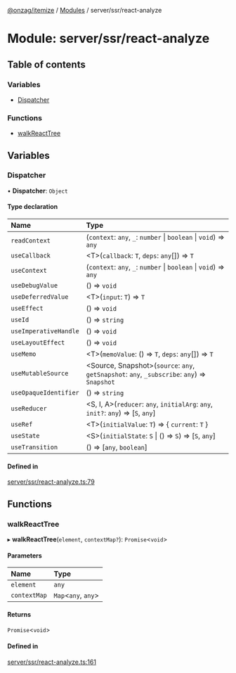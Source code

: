 [@onzag/itemize](../README.md) / [Modules](../modules.md) / server/ssr/react-analyze

# Module: server/ssr/react-analyze

## Table of contents

### Variables

- [Dispatcher](server_ssr_react_analyze.md#dispatcher)

### Functions

- [walkReactTree](server_ssr_react_analyze.md#walkreacttree)

## Variables

### Dispatcher

• **Dispatcher**: `Object`

#### Type declaration

| Name | Type |
| :------ | :------ |
| `readContext` | (`context`: `any`, `_`: `number` \| `boolean` \| `void`) => `any` |
| `useCallback` | <T\>(`callback`: `T`, `deps`: `any`[]) => `T` |
| `useContext` | (`context`: `any`, `_`: `number` \| `boolean` \| `void`) => `any` |
| `useDebugValue` | () => `void` |
| `useDeferredValue` | <T\>(`input`: `T`) => `T` |
| `useEffect` | () => `void` |
| `useId` | () => `string` |
| `useImperativeHandle` | () => `void` |
| `useLayoutEffect` | () => `void` |
| `useMemo` | <T\>(`memoValue`: () => `T`, `deps`: `any`[]) => `T` |
| `useMutableSource` | <Source, Snapshot\>(`source`: `any`, `getSnapshot`: `any`, `_subscribe`: `any`) => `Snapshot` |
| `useOpaqueIdentifier` | () => `string` |
| `useReducer` | <S, I, A\>(`reducer`: `any`, `initialArg`: `any`, `init?`: `any`) => [`S`, `any`] |
| `useRef` | <T\>(`initialValue`: `T`) => { `current`: `T`  } |
| `useState` | <S\>(`initialState`: `S` \| () => `S`) => [`S`, `any`] |
| `useTransition` | () => [`any`, `boolean`] |

#### Defined in

[server/ssr/react-analyze.ts:79](https://github.com/onzag/itemize/blob/f2db74a5/server/ssr/react-analyze.ts#L79)

## Functions

### walkReactTree

▸ **walkReactTree**(`element`, `contextMap?`): `Promise`<`void`\>

#### Parameters

| Name | Type |
| :------ | :------ |
| `element` | `any` |
| `contextMap` | `Map`<`any`, `any`\> |

#### Returns

`Promise`<`void`\>

#### Defined in

[server/ssr/react-analyze.ts:161](https://github.com/onzag/itemize/blob/f2db74a5/server/ssr/react-analyze.ts#L161)
